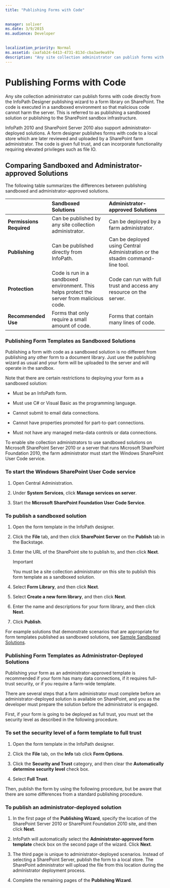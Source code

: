 ```yaml
---
title: "Publishing Forms with Code"
 
 
manager: soliver
ms.date: 3/9/2015
ms.audience: Developer
 
 
localization_priority: Normal
ms.assetid: caafab24-6413-4731-813d-cba3ae9ea97e
description: "Any site collection administrator can publish forms with code directly from the InfoPath Designer publishing wizard to a form library on SharePoint. The code is executed in a sandboxed environment so that malicious code cannot harm the server. This is referred to as publishing a sandboxed solution or publishing to the SharePoint sandbox infrastructure."
---
```


# Publishing Forms with Code

Any site collection administrator can publish forms with code directly from the InfoPath Designer publishing wizard to a form library on SharePoint. The code is executed in a sandboxed environment so that malicious code cannot harm the server. This is referred to as publishing a sandboxed solution or publishing to the SharePoint sandbox infrastructure.
  
InfoPath 2010 and SharePoint Server 2010 also support administrator-deployed solutions. A form designer publishes forms with code to a local store which are later reviewed and uploaded by a SharePoint farm administrator. The code is given full trust, and can incorporate functionality requiring elevated privileges such as file IO.
  
## Comparing Sandboxed and Administrator-approved Solutions

The following table summarizes the differences between publishing sandboxed and administrator-approved solutions. 
  
||**Sandboxed Solutions**|**Administrator-approved Solutions**|
|:-----|:-----|:-----|
|**Permissions Required** <br/> |Can be published by any site collection administrator.  <br/> |Can be deployed by a farm administrator.  <br/> |
|**Publishing** <br/> |Can be published directly from InfoPath.  <br/> |Can be deployed using Central Administration or the stsadm command-line tool.  <br/> |
|**Protection** <br/> |Code is run in a sandboxed environment. This helps protect the server from malicious code.  <br/> |Code can run with full trust and access any resource on the server.  <br/> |
|**Recommended Use** <br/> |Forms that only require a small amount of code.  <br/> |Forms that contain many lines of code.  <br/> |
   
### Publishing Form Templates as Sandboxed Solutions

Publishing a form with code as a sandboxed solution is no different from publishing any other form to a document library. Just use the publishing wizard as usual and your form will be uploaded to the server and will operate in the sandbox.
  
Note that there are certain restrictions to deploying your form as a sandboxed solution:
  
- Must be an InfoPath form.
    
- Must use C# or Visual Basic as the programming language.
    
- Cannot submit to email data connections.
    
- Cannot have properties promoted for part-to-part connections.
    
- Must not have any managed meta-data controls or data connections.
    
To enable site collection administrators to use sandboxed solutions on Microsoft SharePoint Server 2010 or a server that runs Microsoft SharePoint Foundation 2010, the farm administrator must start the Windows SharePoint User Code service.
  
### To start the Windows SharePoint User Code service

1. Open Central Administration.
    
2. Under **System Services**, click **Manage services on server**.
    
3. Start the **Microsoft SharePoint Foundation User Code Service**.
    
### To publish a sandboxed solution

1. Open the form template in the InfoPath designer.
    
2. Click the **File** tab, and then click **SharePoint Server** on the **Publish** tab in the Backstage. 
    
3. Enter the URL of the SharePoint site to publish to, and then click **Next**. 
    
    > [!IMPORTANT]
    > You must be a site collection administrator on this site to publish this form template as a sandboxed solution. 
  
4. Select **Form Library**, and then click **Next**.
    
5. Select **Create a new form library**, and then click **Next**.
    
6. Enter the name and descriptions for your form library, and then click **Next**.
    
7. Click **Publish**.
    
For example solutions that demonstrate scenarios that are appropriate for form templates published as sandboxed solutions, see [Sample Sandboxed Solutions](sample-sandboxed-solutions.md).
  
### Publishing Form Templates as Administrator-Deployed Solutions

Publishing your form as an administrator-approved template is recommended if your form has many data connections, if it requires full-trust security, or if you require a farm-wide template.
  
There are several steps that a farm administrator must complete before an administrator-deployed solution is available on SharePoint, and you as the developer must prepare the solution before the administrator is engaged.
  
First, if your form is going to be deployed as full trust, you must set the security level as described in the following procedure.
  
### To set the security level of a form template to full trust

1. Open the form template in the InfoPath designer.
    
2. Click the **File** tab, on the **Info** tab click **Form Options**.
    
3. Click the **Security and Trust** category, and then clear the **Automatically determine security level** check box. 
    
4. Select **Full Trust**.
    
Then, publish the form by using the following procedure, but be aware that there are some differences from a standard publishing procedure.
  
### To publish an administrator-deployed solution

1. In the first page of the **Publishing Wizard**, specify the location of the SharePoint Server 2010 or SharePoint Foundation 2010 site, and then click **Next**.
    
2. InfoPath will automatically select the **Administrator-approved form template** check box on the second page of the wizard. Click **Next**.
    
3. The third page is unique to administrator-deployed scenarios. Instead of selecting a SharePoint Server, publish the form to a local store. The SharePoint administrator will upload the file from this location during the administrator deployment process.
    
4. Complete the remaining pages of the **Publishing Wizard**.
    

